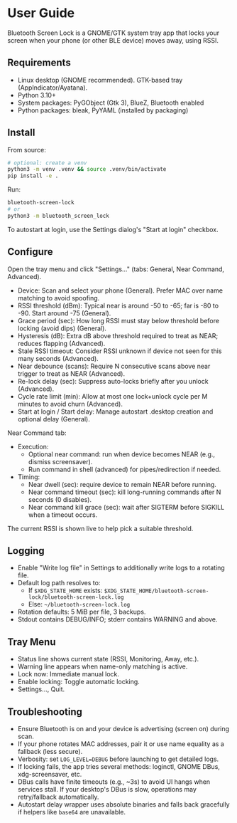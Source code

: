 # User Guide

Bluetooth Screen Lock is a GNOME/GTK system tray app that locks your screen when your phone (or other BLE device) moves away, using RSSI.

## Requirements

- Linux desktop (GNOME recommended). GTK-based tray (AppIndicator/Ayatana).
- Python 3.10+
- System packages: PyGObject (Gtk 3), BlueZ, Bluetooth enabled
- Python packages: bleak, PyYAML (installed by packaging)

## Install

From source:

```bash
# optional: create a venv
python3 -m venv .venv && source .venv/bin/activate
pip install -e .
```

Run:

```bash
bluetooth-screen-lock
# or
python3 -m bluetooth_screen_lock
```

To autostart at login, use the Settings dialog's "Start at login" checkbox.

## Configure

Open the tray menu and click "Settings…" (tabs: General, Near Command, Advanced).

- Device: Scan and select your phone (General). Prefer MAC over name matching to avoid spoofing.
- RSSI threshold (dBm): Typical near is around -50 to -65; far is -80 to -90. Start around -75 (General).
- Grace period (sec): How long RSSI must stay below threshold before locking (avoid dips) (General).
- Hysteresis (dB): Extra dB above threshold required to treat as NEAR; reduces flapping (Advanced).
- Stale RSSI timeout: Consider RSSI unknown if device not seen for this many seconds (Advanced).
- Near debounce (scans): Require N consecutive scans above near trigger to treat as NEAR (Advanced).
- Re-lock delay (sec): Suppress auto-locks briefly after you unlock (Advanced).
- Cycle rate limit (min): Allow at most one lock+unlock cycle per M minutes to avoid churn (Advanced).
- Start at login / Start delay: Manage autostart .desktop creation and optional delay (General).

Near Command tab:

- Execution:
  - Optional near command: run when device becomes NEAR (e.g., dismiss screensaver).
  - Run command in shell (advanced) for pipes/redirection if needed.
- Timing:
  - Near dwell (sec): require device to remain NEAR before running.
  - Near command timeout (sec): kill long-running commands after N seconds (0 disables).
  - Near command kill grace (sec): wait after SIGTERM before SIGKILL when a timeout occurs.

The current RSSI is shown live to help pick a suitable threshold.

## Logging

- Enable "Write log file" in Settings to additionally write logs to a rotating file.
- Default log path resolves to:
  - If `$XDG_STATE_HOME` exists: `$XDG_STATE_HOME/bluetooth-screen-lock/bluetooth-screen-lock.log`
  - Else: `~/bluetooth-screen-lock.log`
- Rotation defaults: 5 MiB per file, 3 backups.
- Stdout contains DEBUG/INFO; stderr contains WARNING and above.

## Tray Menu

- Status line shows current state (RSSI, Monitoring, Away, etc.).
- Warning line appears when name-only matching is active.
- Lock now: Immediate manual lock.
- Enable locking: Toggle automatic locking.
- Settings…, Quit.

## Troubleshooting

- Ensure Bluetooth is on and your device is advertising (screen on) during scan.
- If your phone rotates MAC addresses, pair it or use name equality as a fallback (less secure).
- Verbosity: set `LOG_LEVEL=DEBUG` before launching to get detailed logs.
- If locking fails, the app tries several methods: loginctl, GNOME DBus, xdg-screensaver, etc.
- DBus calls have finite timeouts (e.g., ~3s) to avoid UI hangs when services stall. If your desktop's DBus is slow, operations may retry/fallback automatically.
- Autostart delay wrapper uses absolute binaries and falls back gracefully if helpers like `base64` are unavailable.
